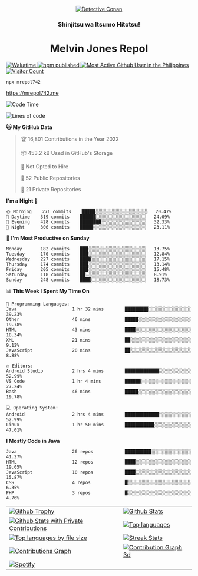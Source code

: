 <p align="center">

<a href="https://mrepol742.github.io">
  <img alt="Detective Conan" src="https://mrepol742-gif-randomizer.vercel.app/api" /> 
  </a> 
  <h3 align="center">Shinjitsu wa Itsumo Hitotsu!</h3>
  <h1 align="center">Melvin Jones Repol</h1>
  <a href="https://mrepol742.github.io">
   <img alt="Wakatime" src="https://github.com/mrepol742/mrepol742/actions/workflows/README.yml/badge.svg" /> 
  <img alt="npm published" src="https://github.com/mrepol742/mrepol742/actions/workflows/npmjs.yml/badge.svg"/>
    <img alt="Most Active Github User in the Philippines" src="https://enibdhv97zm33sz.m.pipedream.net" /> 
     <img alt="Visitor Count" src="https://visitor-badge.glitch.me/badge?page_id=mrepol742" /> 
  </a>
</p>

~~~ 
npx mrepol742
~~~
https://mrepol742.me

[comment]: <> (This is a automated generated Data from github action workflow)
[comment]: <> (START OF GENERATED DATA)

<!--START_SECTION:waka-->
![Code Time](http://img.shields.io/badge/Code%20Time-694%20hrs%2049%20mins-blue)

![Lines of code](https://img.shields.io/badge/From%20Hello%20World%20I%27ve%20Written-234%20Thousand%20lines%20of%20code-blue)

**🐱 My GitHub Data** 

> 🏆 16,801 Contributions in the Year 2022
 > 
> 📦 453.2 kB Used in GitHub's Storage 
 > 
> 🚫 Not Opted to Hire
 > 
> 📜 52 Public Repositories 
 > 
> 🔑 21 Private Repositories  
 > 
**I'm a Night 🦉** 

```text
🌞 Morning    271 commits    █████░░░░░░░░░░░░░░░░░░░░   20.47% 
🌆 Daytime    319 commits    ██████░░░░░░░░░░░░░░░░░░░   24.09% 
🌃 Evening    428 commits    ████████░░░░░░░░░░░░░░░░░   32.33% 
🌙 Night      306 commits    █████░░░░░░░░░░░░░░░░░░░░   23.11%

```
📅 **I'm Most Productive on Sunday** 

```text
Monday       182 commits    ███░░░░░░░░░░░░░░░░░░░░░░   13.75% 
Tuesday      170 commits    ███░░░░░░░░░░░░░░░░░░░░░░   12.84% 
Wednesday    227 commits    ████░░░░░░░░░░░░░░░░░░░░░   17.15% 
Thursday     174 commits    ███░░░░░░░░░░░░░░░░░░░░░░   13.14% 
Friday       205 commits    ███░░░░░░░░░░░░░░░░░░░░░░   15.48% 
Saturday     118 commits    ██░░░░░░░░░░░░░░░░░░░░░░░   8.91% 
Sunday       248 commits    ████░░░░░░░░░░░░░░░░░░░░░   18.73%

```


📊 **This Week I Spent My Time On** 

```text
💬 Programming Languages: 
Java                     1 hr 32 mins        █████████░░░░░░░░░░░░░░░░   39.23% 
Other                    46 mins             █████░░░░░░░░░░░░░░░░░░░░   19.78% 
HTML                     43 mins             ████░░░░░░░░░░░░░░░░░░░░░   18.34% 
XML                      21 mins             ██░░░░░░░░░░░░░░░░░░░░░░░   9.12% 
JavaScript               20 mins             ██░░░░░░░░░░░░░░░░░░░░░░░   8.88%

🔥 Editors: 
Android Studio           2 hrs 4 mins        █████████████░░░░░░░░░░░░   52.99% 
VS Code                  1 hr 4 mins         ██████░░░░░░░░░░░░░░░░░░░   27.24% 
Bash                     46 mins             █████░░░░░░░░░░░░░░░░░░░░   19.78%

💻 Operating System: 
Android                  2 hrs 4 mins        █████████████░░░░░░░░░░░░   52.99% 
Linux                    1 hr 50 mins        ███████████░░░░░░░░░░░░░░   47.01%

```

**I Mostly Code in Java** 

```text
Java                     26 repos            ██████████░░░░░░░░░░░░░░░   41.27% 
HTML                     12 repos            ████░░░░░░░░░░░░░░░░░░░░░   19.05% 
JavaScript               10 repos            ████░░░░░░░░░░░░░░░░░░░░░   15.87% 
CSS                      4 repos             █░░░░░░░░░░░░░░░░░░░░░░░░   6.35% 
PHP                      3 repos             █░░░░░░░░░░░░░░░░░░░░░░░░   4.76%

```



<!--END_SECTION:waka-->

[comment]: <> (END OF GENERATED DATA)


|   |   |
|---|---|
| [![Github Trophy](https://github-profile-trophy.vercel.app/?username=mrepol742)](https://mrepol742.github.io?utm_source=github%20trophy) | [![Github Stats](https://github-readme-stats.vercel.app/api?username=mrepol742&show_icons=true&count_private=true&include_all_commits=true)](https://mrepol742.github.io?utm_source=github%20stats) |
| [![Github Stats with Private Contributions](https://mrepol742.github.io/github-stats/generated/overview.svg)](https://mrepol742.github.io?utm_source=github%20stats%20with%20private%20contributions) | [![Top languages](https://github-readme-stats.vercel.app/api/top-langs/?username=mrepol742&layout=compact&include_all_commits=true&&count_private=true&langs_count=20)](https://mrepol742.github.io?utm_source=top%20languages) |
| [![Top languages by file size](https://mrepol742.github.io/github-stats/generated/languages.svg)](https://mrepol742.github.io?utm_source=top%20languages%20by%20file%20size) | [![Streak Stats](https://mrepol742-streak-stats.herokuapp.com/?user=mrepol742)](https://mrepol742.github.io?utm_source=streak%20stats) |
| [![Contributions Graph](https://mrepol742-activity-graph.herokuapp.com/graph?username=mrepol742&theme=github&hide_border=true)](https://mrepol742.github.io?utm_source=contributions%20graph) | [![Contribution Graph 3d](https://github.com/mrepol742/mrepol742/blob/master/profile-3d-contrib/profile-south-season-animate.svg)](https://mrepol742.github.io?utm_source=contributions%20graph%203d) |
| [![Spotify](https://spotify-recently-played-readme.vercel.app/api?user=7xx9e7hwq1qyown0m4ut78pcz&count=10&unique=true)](https://mrepol742.github.io?utm_source=spotify) | |


 
